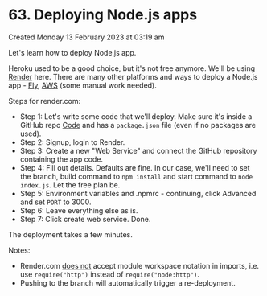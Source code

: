 # 63. Deploying Node.js apps
Created Monday 13 February 2023 at 03:19 am

Let's learn how to deploy Node.js app.

Heroku used to be a good choice, but it's not free anymore. We'll be using [Render](render.com) here. There are many other platforms and ways to deploy a Node.js app - [Fly](fly.io), [AWS](aws.com) (some manual work needed).

Steps for render.com:
- Step 1: Let's write some code that we'll deploy. Make sure it's inside a GitHub repo [Code](https://github.com/exemplar-codes/codevolution-nodejs/commit/2d1581c0310e981473276bf18c1cec2c0e460544) and has a `package.json` file (even if no packages are used).
- Step 2: Signup, login to Render.
- Step 3: Create a new "Web Service" and connect the GitHub repository containing the app code.
- Step 4: Fill out details. Defaults are fine. In our case, we'll need to set the branch, build command to `npm install` and start command to `node index.js`. Let the free plan be.
- Step 5: Environment variables and .npmrc - continuing, click Advanced and set `PORT` to 3000.
- Step 6: Leave everything else as is.
- Step 7: Click create web service. Done.

The deployment takes a few minutes.

Notes: 
- Render.com [does not](https://feedback.render.com/features/p/module-workspace-syntax-causes-error) accept module workspace notation in imports, i.e. use `require("http")` instead of `require("node:http")`.
- Pushing to the branch will automatically trigger a re-deployment.